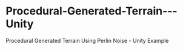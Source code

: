 # Procedural-Generated-Terrain---Unity
Procedural Generated Terrain Using Perlin Noise - Unity Example
